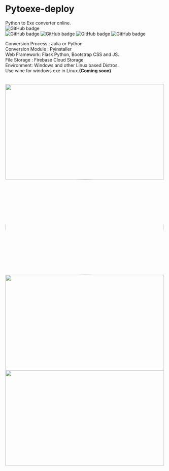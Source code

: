 # Pytoexe-deploy
 Python to Exe converter online.<br> 
    <img src="https://img.shields.io/badge/Flask-000000?style=for-the-badge&logo=flask&logoColor=white" alt="GitHub badge" />  
    <img src="https://img.shields.io/badge/Bootstrap-563D7C?style=for-the-badge&logo=bootstrap&logoColor=white" alt="GitHub badge" />
    <img src="https://img.shields.io/badge/Python-FFD43B?style=for-the-badge&logo=python&logoColor=blue" alt="GitHub badge" />
    <img src="https://img.shields.io/badge/Julia-9558B2?style=for-the-badge&logo=julia&logoColor=white" alt="GitHub badge" />
    <img src="https://img.shields.io/badge/firebase-ffca28?style=for-the-badge&logo=firebase&logoColor=black" alt="GitHub badge" /> 
   
  
 Conversion Process : Julia or Python<br>
 Conversion Module : Pyinstaller <br>
 Web Framework: Flask Python, Bootstrap CSS and JS. <br>
 File Storage : Firebase Cloud Storage  <br> 
 Environment: Windows and other Linux based Distros. <br>
 Use wine for windows exe in Linux.<b>(Coming soon)</b> <br>
 <br>
 <br>
<img src="https://user-images.githubusercontent.com/73163003/180650495-5eaa3ee4-d864-4282-b95f-a535c48e5b60.png" width="500" height="300">
<img src="https://user-images.githubusercontent.com/73163003/180650451-09b2e127-3c63-4ebc-9da2-6d61d69ddbda.png" style="border-radius: 50%;" width="500" height="300">
<img src="https://user-images.githubusercontent.com/73163003/180650895-74d2fb0d-b262-4ed2-91ff-296c306c09ed.png" width="500" height="300">
<img src="https://user-images.githubusercontent.com/73163003/180650478-3b7408da-9cc3-49b9-821a-dd0cdf84f367.png" width="500" height="300">
